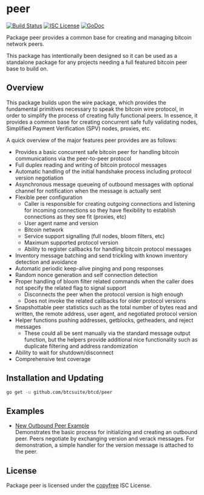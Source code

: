 peer
====

[![Build Status](https://github.com/dashpay/dashd-go/workflows/Build%20and%20Test/badge.svg)](https://github.com/btcsuite/btcd/actions)
[![ISC License](http://img.shields.io/badge/license-ISC-blue.svg)](http://copyfree.org)
[![GoDoc](https://img.shields.io/badge/godoc-reference-blue.svg)](https://pkg.go.dev/github.com/btcsuite/btcd/peer)

Package peer provides a common base for creating and managing bitcoin network
peers.

This package has intentionally been designed so it can be used as a standalone
package for any projects needing a full featured bitcoin peer base to build on.

## Overview

This package builds upon the wire package, which provides the fundamental
primitives necessary to speak the bitcoin wire protocol, in order to simplify
the process of creating fully functional peers.  In essence, it provides a
common base for creating concurrent safe fully validating nodes, Simplified
Payment Verification (SPV) nodes, proxies, etc.

A quick overview of the major features peer provides are as follows:

- Provides a basic concurrent safe bitcoin peer for handling bitcoin
   communications via the peer-to-peer protocol
- Full duplex reading and writing of bitcoin protocol messages
- Automatic handling of the initial handshake process including protocol
   version negotiation
- Asynchronous message queueing of outbound messages with optional channel for
   notification when the message is actually sent
- Flexible peer configuration
  - Caller is responsible for creating outgoing connections and listening for
     incoming connections so they have flexibility to establish connections as
     they see fit (proxies, etc)
  - User agent name and version
  - Bitcoin network
  - Service support signalling (full nodes, bloom filters, etc)
  - Maximum supported protocol version
  - Ability to register callbacks for handling bitcoin protocol messages
- Inventory message batching and send trickling with known inventory detection
   and avoidance
- Automatic periodic keep-alive pinging and pong responses
- Random nonce generation and self connection detection
- Proper handling of bloom filter related commands when the caller does not
   specify the related flag to signal support
  - Disconnects the peer when the protocol version is high enough
  - Does not invoke the related callbacks for older protocol versions
- Snapshottable peer statistics such as the total number of bytes read and
   written, the remote address, user agent, and negotiated protocol version
- Helper functions pushing addresses, getblocks, getheaders, and reject
   messages
  - These could all be sent manually via the standard message output function,
     but the helpers provide additional nice functionality such as duplicate
     filtering and address randomization
- Ability to wait for shutdown/disconnect
- Comprehensive test coverage

## Installation and Updating

```bash
go get -u github.com/btcsuite/btcd/peer
```

## Examples

- [New Outbound Peer Example](https://pkg.go.dev/github.com/btcsuite/btcd/peer#example-package--NewOutboundPeer)  
  Demonstrates the basic process for initializing and creating an outbound peer.
  Peers negotiate by exchanging version and verack messages.  For demonstration,
  a simple handler for the version message is attached to the peer.

## License

Package peer is licensed under the [copyfree](http://copyfree.org) ISC License.
